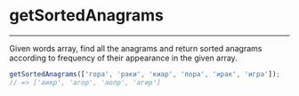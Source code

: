 # getSortedAnagrams

---

Given words array, find all the anagrams and return sorted anagrams according to frequency of their appearance in the given array.

```js
getSortedAnagrams(['гора', 'раки', 'киар', 'пора', 'ирак', 'игра']);
// => ['аикр', 'агор', 'аопр', 'агир']
```
